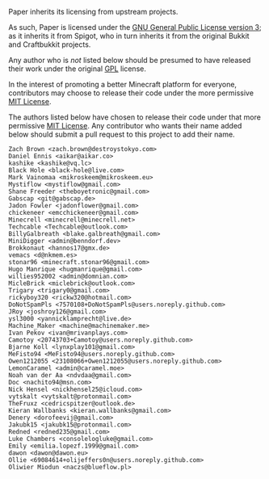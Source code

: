 Paper inherits its licensing from upstream projects.

As such, Paper is licensed under the
[GNU General Public License version 3](licenses/GPL.md); as it inherits it from Spigot,
who in turn inherits it from the original Bukkit and Craftbukkit projects.

Any author who is _not_ listed below should be presumed to have released their work
under the original [GPL](licenses/GPL.md) license.

In the interest of promoting a better Minecraft platform for everyone, contributors
may choose to release their code under the more permissive [MIT License](licenses/MIT.md).

The authors listed below have chosen to release their code under that more permissive
[MIT License](licenses/MIT.md). Any contributor who wants their name added below
should submit a pull request to this project to add their name.

```text
Zach Brown <zach.brown@destroystokyo.com>
Daniel Ennis <aikar@aikar.co>
kashike <kashike@vq.lc>
Black Hole <black-hole@live.com>
Mark Vainomaa <mikroskeem@mikroskeem.eu>
Mystiflow <mystiflow@gmail.com>
Shane Freeder <theboyetronic@gmail.com>
Gabscap <git@gabscap.de>
Jadon Fowler <jadonflower@gmail.com>
chickeneer <emcchickeneer@gmail.com>
Minecrell <minecrell@minecrell.net>
Techcable <Techcable@outlook.com>
BillyGalbreath <blake.galbreath@gmail.com>
MiniDigger <admin@benndorf.dev>
Brokkonaut <hannos17@gmx.de>
vemacs <d@nkmem.es>
stonar96 <minecraft.stonar96@gmail.com>
Hugo Manrique <hugmanrique@gmail.com>
willies952002 <admin@domnian.com>
MicleBrick <miclebrick@outlook.com>
Trigary <trigary0@gmail.com>
rickyboy320 <rickw320@hotmail.com>
DoNotSpamPls <7570108+DoNotSpamPls@users.noreply.github.com>
JRoy <joshroy126@gmail.com>
ysl3000 <yannicklamprecht@live.de>
Machine_Maker <machine@machinemaker.me>
Ivan Pekov <ivan@mrivanplays.com>
Camotoy <20743703+Camotoy@users.noreply.github.com>
Bjarne Koll <lynxplay101@gmail.com>
MeFisto94 <MeFisto94@users.noreply.github.com>
Owen1212055 <23108066+Owen1212055@users.noreply.github.com>
LemonCaramel <admin@caramel.moe>
Noah van der Aa <ndvdaa@gmail.com>
Doc <nachito94@msn.com>
Nick Hensel <nickhensel25@icloud.com>
vytskalt <vytskalt@protonmail.com>
TheFruxz <cedricspitzer@outlook.de>
Kieran Wallbanks <kieran.wallbanks@gmail.com>
Denery <dorofeevij@gmail.com>
Jakubk15 <jakubk15@protonmail.com>
Redned <redned235@gmail.com>
Luke Chambers <consolelogluke@gmail.com>
Emily <emilia.lopezf.1999@gmail.com>
dawon <dawon@dawon.eu>
Ollie <69084614+olijeffers0n@users.noreply.github.com>
Oliwier Miodun <naczs@blueflow.pl>
```
